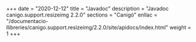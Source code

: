 +++
date        = "2020-12-12"
title       = "Javadoc"
description = "Javadoc canigo.support.resizeimg 2.2.0"
sections    = "Canigó"
enllac		= "/documentacio-llibreries/canigo.support.resizeimg/2.2.0/site/apidocs/index.html"
weight		= 1
+++
